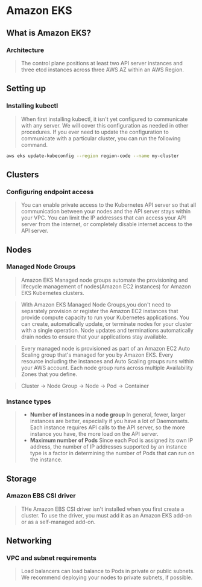 # Amazon EKS
## What is Amazon EKS?
### Architecture
> The control plane positions at least two API server instances and three etcd instances across three AWS AZ within an AWS Region.
## Setting up
### Installing kubectl
> When first installing kubectl, it isn't yet configured to communicate with any server. We will cover this configuration as needed in other procedures. If you ever need to update the configuration to communicate with a particular cluster, you can run the following command. 
```bash
aws eks update-kubeconfig --region region-code --name my-cluster
```

## Clusters
### Configuring endpoint access
> You can enable private access to the Kubernetes API server so that all communication between your nodes and the API server stays within your VPC. You can limit the IP addresses that can access your API server from the internet, or completely disable internet access to the API server. 

## Nodes
### Managed Node Groups
> Amazon EKS Managed node groups automate the provisioning and lifecycle management of nodes(Amazon EC2 instances) for Amazon EKS Kubernetes clusters.

> With Amazon EKS Managed Node Groups,you don't need to separately provision or register the Amazon EC2 instances that provide compute capacity to run your Kubernetes applications. You can create, automatically update, or terminate nodes for your cluster with a single operation. Node updates and terminations automatically drain nodes to ensure that your applications stay available.

> Every managed node is provisioned as part of an Amazon EC2 Auto Scaling group that's managed for you by Amazon EKS. Every resource including the instances and Auto Scaling groups runs within your AWS account. Each node group runs across multiple Availability Zones that you define.

> Cluster -> Node Group -> Node -> Pod -> Container

### Instance types
>- **Number of instances in a node group**
> In general, fewer, larger instances are better, especially if you have a lot of Daemonsets. Each instance requires API calls to the API server, so the more instance you have, the more load on the API server.
>- **Maximum number of Pods**
> Since each Pod is assigned its own IP address, the number of IP addresses supported by an instance type is a factor in determining the number of Pods that can run on the instance.

## Storage
### Amazon EBS CSI driver
> THe Amazon EBS CSI driver isn't installed when you first create a cluster. To use the driver, you must add it as an Amazon EKS add-on or as a self-managed add-on.

## Networking
### VPC and subnet requirements
> Load balancers can load balance to Pods in private or public subnets. We recommend deploying your nodes to private subnets, if possible.